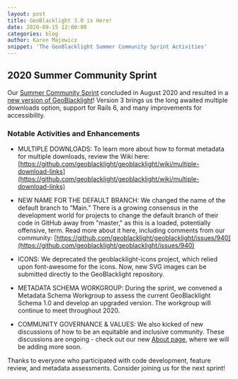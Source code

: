 ```yaml
---
layout: post
title: GeoBlacklight 3.0 is Here!
date: 2020-09-15 12:00:00
categories: blog
author: Karen Majewicz
snippet: 'The GeoBlacklight Summer Community Sprint Activities'
---
```


## 2020 Summer Community Sprint

Our [Summer Community Sprint](https://github.com/geoblacklight/geoblacklight/projects/8) concluded in August 2020 and resulted in a [new version of GeoBlacklight](https://github.com/geoblacklight/geoblacklight/releases)! Version 3 brings us the long awaited multiple downloads option, support for Rails 6, and many improvements for accessibility. 

### Notable Activities and Enhancements

* MULTIPLE DOWNLOADS: To learn more about how to format metadata for multiple downloads, review the Wiki here: [https://github.com/geoblacklight/geoblacklight/wiki/multiple-download-links](https://github.com/geoblacklight/geoblacklight/wiki/multiple-download-links)

* NEW NAME FOR THE DEFAULT BRANCH: We changed the name of the default branch to “Main.” There is a growing consensus in the development world for projects to change the default branch of their code in GitHub away from "master," as this is a loaded, potentially offensive, term. Read more about it here, including comments from our community: [https://github.com/geoblacklight/geoblacklight/issues/940](https://github.com/geoblacklight/geoblacklight/issues/940)

* ICONS: We deprecated the geoblacklight-icons project, which relied upon font-awesome for the icons. Now, new SVG images can be submitted directly to the GeoBlacklight repository. 

* METADATA SCHEMA WORKGROUP: During the sprint, we convened a Metadata Schema Workgroup to assess the current GeoBlacklight Schema 1.0 and develop an upgraded version. The workgroup will continue to meet throughout 2020.

* COMMUNITY GOVERNANCE & VALUES: We also kicked of new discussions of how to be an equitable and inclusive community. These discussions are ongoing - check out our new [About page](https://geoblacklight.org/about), where we will be adding more soon.


Thanks to everyone who participated with code development, feature review, and metadata assessments. Consider joining us for the next sprint!
